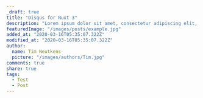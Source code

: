 ```yaml
---
_draft: true
title: "Disqus for Nuxt 3"
description: "Lorem ipsum dolor sit amet, consectetur adipiscing elit, sed do eiusmod tempor incididunt ut labore et dolore magna aliqua" # (<170 characters)
featuredImage: "/images/posts/example.jpg"
added_at: "2020-03-16T05:35:07.322Z"
modified_at: "2020-03-16T05:35:07.322Z"
author:
  name: Tim Neutkens
  picture: "/images/authors/Tim.jpg"
comments: true
share: true
tags:
  - Test
  - Post
---
```

